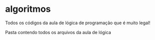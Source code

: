 # algoritmos
Todos os códigos da aula de lógica de programação que é muito legal!


Pasta contendo todos os arquivos da aula de lógica
